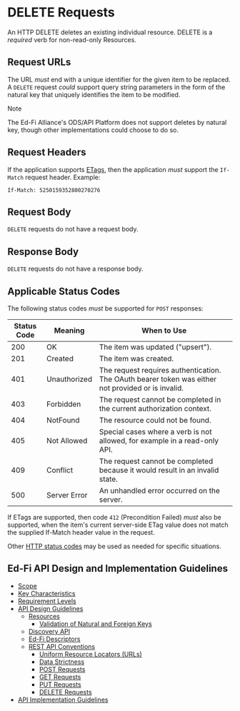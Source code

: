 # DELETE Requests

An HTTP DELETE deletes an existing individual resource. DELETE is a _required_
verb for non-read-only Resources.

## Request URLs

The URL _must_ end with a unique identifier for the given item to be replaced. A
`DELETE` request _could_ support query string parameters in the form of the natural
key that uniquely identifies the item to be modified.

> [!NOTE]
> The Ed-Fi Alliance's ODS/API Platform does not support deletes by natural key,
> though other implementations could choose to do so.

## Request Headers

If the application supports [ETags](./REST-API.md#etags), then the application
_must_ support the `If-Match` request header. Example:

`If-Match: 5250159352800270276`

## Request Body

`DELETE` requests do not have a request body.

## Response Body

`DELETE` requests do not have a response body.

## Applicable Status Codes

The following status codes _must_ be supported for `POST` responses:

| Status Code | Meaning      | When to Use                                                                                        |
| ----------- | ------------ | -------------------------------------------------------------------------------------------------- |
| 200         | OK           | The item was updated ("upsert").                                                                   |
| 201         | Created      | The item was created.                                                                              |
| 401         | Unauthorized | The request requires authentication. The OAuth bearer token was either not provided or is invalid. |
| 403         | Forbidden    | The request cannot be completed in the current authorization context.                              |
| 404         | NotFound     | The resource could not be found.                                                                   |
| 405         | Not Allowed  | Special cases where a verb is not allowed, for example in a read-only API.                         |
| 409         | Conflict     | The request cannot be completed because it would result in an invalid state.                       |
| 500         | Server Error | An unhandled error occurred on the server.                                                         |

If ETags are supported, then code `412` (Precondition Failed) _must_ also be
supported, when the item's current server-side ETag value does not match the
supplied If-Match header value in the request.

Other [HTTP status codes](./REST-API.md#status-codes) may be used as needed for
specific situations.

## Ed-Fi API Design and Implementation Guidelines

* [Scope](../SCOPE.md)
* [Key Characteristics](../KEY-CHARACTERISTICS.md)
* [Requirement Levels](../REQUIREMENT-LEVELS.md)
* [API Design Guidelines](../API-DESIGN-GUIDELINES/README.md)
  * [Resources](RESOURCES.md)
    * [Validation of Natural and Foreign Keys](./NATURAL-FOREIGN-KEYS.md)
  * [Discovery API](./DISCOVERY-API.md)
  * [Ed-Fi Descriptors](./ED-FI-DESCRIPTORS.md)
  * [REST API Conventions](./REST-API.md)
    * [Uniform Resource Locators (URLs)](./UNIFORM-RESOURCE-LOCATORS.md)
    * [Data Strictness](./DATA-STRICTNESS.md)
    * [POST Requests](./POST-REQUESTS.md)
    * [GET Requests](./GET-REQUESTS.md)
    * [PUT Requests](./PUT-REQUESTS.md)
    * [DELETE Requests](./DELETE-REQUESTS.md)
* [API Implementation Guidelines](../API-IMPLEMENTATION-GUIDELINES/README.md)
